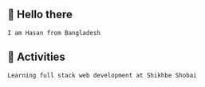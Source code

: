## 👋 Hello there
    I am Hasan from Bangladesh

## 🌱 Activities
    Learning full stack web development at Shikhbe Shobai
